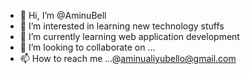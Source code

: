 - 👋 Hi, I’m @AminuBell
- 👀 I’m interested in learning new technology stuffs
- 🌱 I’m currently learning web application development
- 💞️ I’m looking to collaborate on ...
- 📫 How to reach me ...@aminualiyubello@gmail.com

<!---
AminuBell/AminuBell is a ✨ special ✨ repository because its `README.md` (this file) appears on your GitHub profile.
You can click the Preview link to take a look at your changes.
--->
